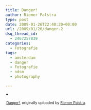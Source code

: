 ```yaml
---
title: Danger!
author: Riemer Palstra
type: post
date: 2009-01-26T22:40:20+00:00
url: /2009/01/26/danger-2
dsq_thread_id:
  - 2467257839
categories:
  - Fotografie
tags:
  - amsterdam
  - danger
  - Fotografie
  - ndsm
  - photography

---
```

<div style="text-align: left; padding: 3px;">
  <a href="http://www.flickr.com/photos/palstra/2989077760/" title="photo sharing"><img data-recalc-dims="1" decoding="async" src="https://i0.wp.com/farm4.static.flickr.com/3044/2989077760_b77a9b8608.jpg?w=1100" style="border: solid 2px #000000;" alt="" /></a><br /> <br /> <span style="font-size: 0.8em; margin-top: 0px;"><a href="http://www.flickr.com/photos/palstra/2989077760/">Danger!</a>, originally uploaded by <a href="http://www.flickr.com/people/palstra/">Riemer Palstra</a>.</span>
</div></p>